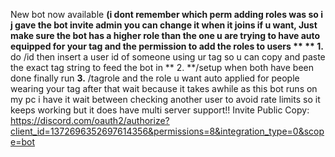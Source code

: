 New bot now available **(i dont remember which perm adding roles was so i j gave the bot invite admin you can change it when it joins if u want, Just make sure the bot has a higher role than the one u are trying to have auto equipped for your tag and the permission to add the roles to users **
 ** 1.** do /id then insert a user id of someone using ur tag so u can copy and paste the exact tag string to feed the bot in
** 2. **/setup when both have been done finally run
 **3.** /tagrole and the role u want auto applied for people wearing your tag 
after that wait because it takes awhile as this bot runs on my pc i have it wait between checking another user to avoid rate limits so it keeps working but it does have multi server support!! Invite Public Copy: https://discord.com/oauth2/authorize?client_id=1372696352697614356&permissions=8&integration_type=0&scope=bot
